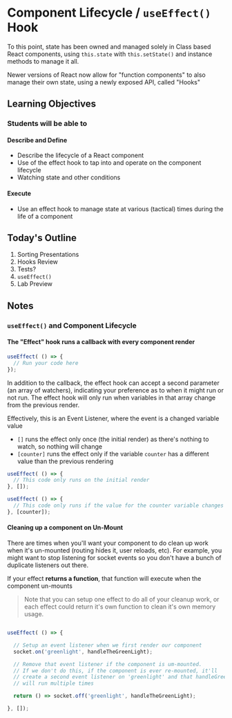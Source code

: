# Component Lifecycle / `useEffect()` Hook

To this point, state has been owned and managed solely in Class based React components, using `this.state` with `this.setState()` and instance methods to manage it all.

Newer versions of React now allow for "function components" to also manage their own state, using a newly exposed API, called "Hooks"

## Learning Objectives

### Students will be able to

#### Describe and Define

- Describe the lifecycle of a React component
- Use of the effect hook to tap into and operate on the component lifecycle
- Watching state and other conditions

#### Execute

- Use an effect hook to manage state at various (tactical) times during the life of a component

## Today's Outline

1. Sorting Presentations
2. Hooks Review
3. Tests?
4. `useEffect()`
5. Lab Preview

## Notes

### `useEffect()` and Component Lifecycle

#### The "Effect" hook runs a callback with every component render

```javascript
useEffect( () => {
  // Run your code here
});
```

In addition to the callback, the effect hook can accept a second parameter (an array of watchers), indicating your preference as to when it might run or not run. The effect hook will only run when variables in that array change from the previous render.

Effectively, this is an Event Listener, where the event is a changed variable value

- `[]` runs the effect only once (the initial render) as there's nothing to watch, so nothing will change
- `[counter]` runs the effect only if the variable `counter` has a different value than the previous rendering

```javascript
useEffect( () => {
  // This code only runs on the initial render
}, []);
```

```javascript
useEffect( () => {
  // This code only runs if the value for the counter variable changes
}, [counter]);
```

#### Cleaning up a component on Un-Mount

There are times when you'll want your component to do clean up work when it's un-mounted (routing hides it, user reloads, etc). For example, you might want to stop listening for socket events so you don't have a bunch of duplicate listeners out there.

If your effect **returns a function**, that function will execute when the component un-mounts

> Note that you can setup one effect to do all of your cleanup work, or each effect could return it's own function to clean it's own memory usage.

```javascript

useEffect( () => {

  // Setup an event listener when we first render our component
  socket.on('greenlight', handleTheGreenLight);

  // Remove that event listener if the component is um-mounted.
  // If we don't do this, if the component is ever re-mounted, it'll
  // create a second event listener on 'greenlight' and that handleGreenLight
  // will run multiple times

  return () => socket.off('greenlight', handleTheGreenLight);

}, []);

```
